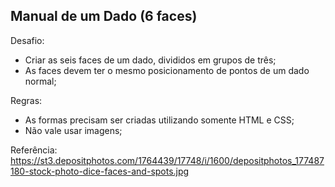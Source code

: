 ## Manual de um Dado (6 faces)
Desafio: 
- Criar as seis faces de um dado, divididos em grupos de três;
- As faces devem ter o mesmo posicionamento de pontos de um dado normal;

Regras:
- As formas precisam ser criadas utilizando somente HTML e CSS;
- Não vale usar imagens;

Referência:
https://st3.depositphotos.com/1764439/17748/i/1600/depositphotos_177487180-stock-photo-dice-faces-and-spots.jpg